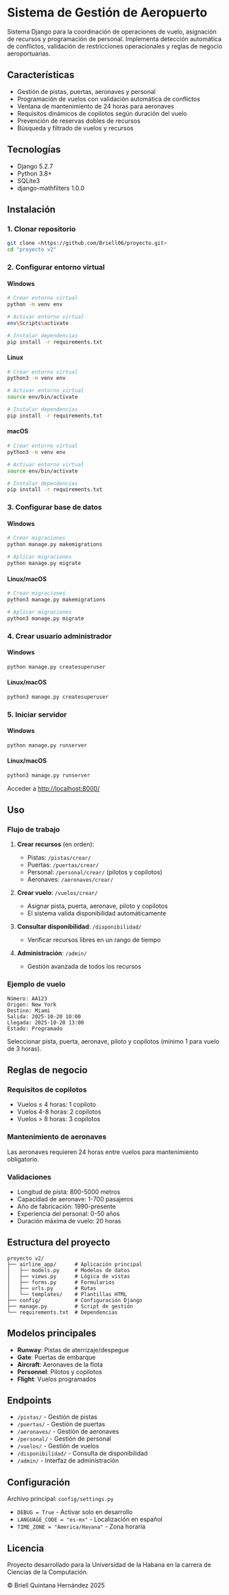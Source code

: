 # Sistema de Gestión de Aeropuerto

Sistema Django para la coordinación de operaciones de vuelo, asignación de recursos y programación de personal. Implementa detección automática de conflictos, validación de restricciones operacionales y reglas de negocio aeroportuarias.

## Características

- Gestión de pistas, puertas, aeronaves y personal
- Programación de vuelos con validación automática de conflictos
- Ventana de mantenimiento de 24 horas para aeronaves
- Requisitos dinámicos de copilotos según duración del vuelo
- Prevención de reservas dobles de recursos
- Búsqueda y filtrado de vuelos y recursos

## Tecnologías

- Django 5.2.7
- Python 3.8+
- SQLite3
- django-mathfilters 1.0.0

## Instalación

### 1. Clonar repositorio

```bash
git clone <https://github.com/Briell06/proyecto.git>
cd "proyecto v2"
```

### 2. Configurar entorno virtual

#### Windows

```bash
# Crear entorno virtual
python -m venv env

# Activar entorno virtual
env\Scripts\activate

# Instalar dependencias
pip install -r requirements.txt
```

#### Linux

```bash
# Crear entorno virtual
python3 -m venv env

# Activar entorno virtual
source env/bin/activate

# Instalar dependencias
pip install -r requirements.txt
```

#### macOS

```bash
# Crear entorno virtual
python3 -m venv env

# Activar entorno virtual
source env/bin/activate

# Instalar dependencias
pip install -r requirements.txt
```

### 3. Configurar base de datos

#### Windows

```bash
# Crear migraciones
python manage.py makemigrations

# Aplicar migraciones
python manage.py migrate
```

#### Linux/macOS

```bash
# Crear migraciones
python3 manage.py makemigrations

# Aplicar migraciones
python3 manage.py migrate
```

### 4. Crear usuario administrador

#### Windows

```bash
python manage.py createsuperuser
```

#### Linux/macOS

```bash
python3 manage.py createsuperuser
```

### 5. Iniciar servidor

#### Windows

```bash
python manage.py runserver
```

#### Linux/macOS

```bash
python3 manage.py runserver
```

Acceder a [http://localhost:8000/](http://localhost:8000/)

## Uso

### Flujo de trabajo

1. **Crear recursos** (en orden):

   - Pistas: `/pistas/crear/`
   - Puertas: `/puertas/crear/`
   - Personal: `/personal/crear/` (pilotos y copilotos)
   - Aeronaves: `/aeronaves/crear/`

2. **Crear vuelo**: `/vuelos/crear/`

   - Asignar pista, puerta, aeronave, piloto y copilotos
   - El sistema valida disponibilidad automáticamente

3. **Consultar disponibilidad**: `/disponibilidad/`

   - Verificar recursos libres en un rango de tiempo

4. **Administración**: `/admin/`
   - Gestión avanzada de todos los recursos

### Ejemplo de vuelo

```text
Número: AA123
Origen: New York
Destino: Miami
Salida: 2025-10-20 10:00
Llegada: 2025-10-20 13:00
Estado: Programado
```

Seleccionar pista, puerta, aeronave, piloto y copilotos (mínimo 1 para vuelo de 3 horas).

## Reglas de negocio

### Requisitos de copilotos

- Vuelos ≤ 4 horas: 1 copiloto
- Vuelos 4-8 horas: 2 copilotos
- Vuelos > 8 horas: 3 copilotos

### Mantenimiento de aeronaves

Las aeronaves requieren 24 horas entre vuelos para mantenimiento obligatorio.

### Validaciones

- Longitud de pista: 800-5000 metros
- Capacidad de aeronave: 1-700 pasajeros
- Año de fabricación: 1990-presente
- Experiencia del personal: 0-50 años
- Duración máxima de vuelo: 20 horas

## Estructura del proyecto

```text
proyecto v2/
├── airline_app/      # Aplicación principal
│   ├── models.py     # Modelos de datos
│   ├── views.py      # Lógica de vistas
│   ├── forms.py      # Formularios
│   ├── urls.py       # Rutas
│   └── templates/    # Plantillas HTML
├── config/           # Configuración Django
├── manage.py         # Script de gestión
└── requirements.txt  # Dependencias
```

## Modelos principales

- **Runway**: Pistas de aterrizaje/despegue
- **Gate**: Puertas de embarque
- **Aircraft**: Aeronaves de la flota
- **Personnel**: Pilotos y copilotos
- **Flight**: Vuelos programados

## Endpoints

- `/pistas/` - Gestión de pistas
- `/puertas/` - Gestión de puertas
- `/aeronaves/` - Gestión de aeronaves
- `/personal/` - Gestión de personal
- `/vuelos/` - Gestión de vuelos
- `/disponibilidad/` - Consulta de disponibilidad
- `/admin/` - Interfaz de administración

## Configuración

Archivo principal: `config/settings.py`

- `DEBUG = True` - Activar solo en desarrollo
- `LANGUAGE_CODE = "es-mx"` - Localización en español
- `TIME_ZONE = "America/Havana"` - Zona horaria

## Licencia

Proyecto desarrollado para la Universidad de la Habana en la carrera de Ciencias de la Computación.

© Briell Quintana Hernández 2025
